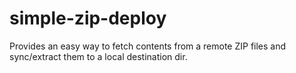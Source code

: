 # simple-zip-deploy
Provides an easy way to fetch contents from a remote ZIP files and sync/extract them to a local destination dir.
